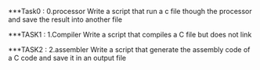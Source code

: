 ***Task0 : 0.processor
    Write a script that run a c file though the processor and save the result into another file

***TASK1 : 1.Compiler
    Write a script that compiles a C file but does not link

***TASK2 : 2.assembler
     Write a script that generate the assembly code of a C code and save it in an output file 
